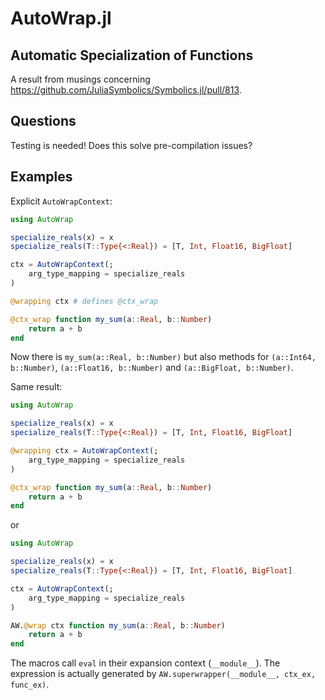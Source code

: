 # AutoWrap.jl
## Automatic Specialization of Functions 

A result from musings concerning https://github.com/JuliaSymbolics/Symbolics.jl/pull/813.

## Questions

Testing is needed! Does this solve pre-compilation issues?

## Examples

Explicit `AutoWrapContext`:
```julia
using AutoWrap

specialize_reals(x) = x
specialize_reals(T::Type{<:Real}) = [T, Int, Float16, BigFloat]

ctx = AutoWrapContext(;
    arg_type_mapping = specialize_reals
)

@wrapping ctx # defines @ctx_wrap

@ctx_wrap function my_sum(a::Real, b::Number)
    return a + b
end
```

Now there is `my_sum(a::Real, b::Number)` but also methods for `(a::Int64, b::Number)`, 
`(a::Float16, b::Number)` and `(a::BigFloat, b::Number)`.

Same result:
```julia
using AutoWrap

specialize_reals(x) = x
specialize_reals(T::Type{<:Real}) = [T, Int, Float16, BigFloat]

@wrapping ctx = AutoWrapContext(;
    arg_type_mapping = specialize_reals
)

@ctx_wrap function my_sum(a::Real, b::Number)
    return a + b
end
```
or
```julia
using AutoWrap

specialize_reals(x) = x
specialize_reals(T::Type{<:Real}) = [T, Int, Float16, BigFloat]

ctx = AutoWrapContext(;
    arg_type_mapping = specialize_reals
)

AW.@wrap ctx function my_sum(a::Real, b::Number)
    return a + b
end
```

The macros call `eval` in their expansion context (`__module__`).
The expression is actually generated by `AW.superwrapper(__module__, ctx_ex, func_ex)`.


